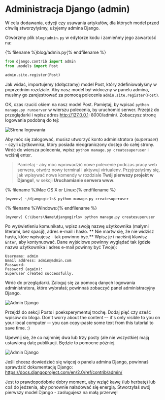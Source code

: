 # Administracja Django (admin)

W celu dodawania, edycji czy usuwania artykułów, dla których model przed chwilą stworzyłyśmy, użyjemy admina Django.

Otwórzmy plik `blog/admin.py` w edytorze kodu i zamieńmy jego zawartość na:

{% filename %}blog/admin.py{% endfilename %}

```python
from django.contrib import admin
from .models import Post

admin.site.register(Post)
```

Jak widać, importujemy (dołączamy) model Post, który zdefiniowałyśmy w poprzednim rozdziale. Aby nasz model był widoczny w panelu admina, musimy go zarejestrować za pomocą polecenia `admin.site.register(Post)`.

OK, czas rzucić okiem na nasz model Post. Pamiętaj, by wpisać `python manage.py runserver` w wierszu polecenia, by uruchomić serwer. Przejdź do przeglądarki i wpisz adres http://127.0.0.1: 8000/admin/. Zobaczysz stronę logowania podobną do tej:

![Strona logowania](images/login_page2.png)

Aby móc się zalogować, musisz utworzyć konto administratora (*superuser*) - czyli użytkownika, który posiada nieograniczony dostęp do całej strony. Wróć do wiersza polecenia, wpisz `python manage.py createsuperuser` i wciśnij enter.

> Pamietaj - aby móc wprowadzić nowe polecenie podczas pracy web serwera, otwórz nowy terminal i aktywuj virtualenv. Przyjrzałyśmy się, jak wpisywać nowe komendy w rozdziale **Twój pierwszy projekt w Django!**, w sekcji **Uruchamianie serwera www**.

{% filename %}Mac OS X or Linux:{% endfilename %}

    (myvenv) ~/djangogirls$ python manage.py createsuperuser
    

{% filename %}Windows:{% endfilename %}

    (myvenv) C:\Users\Name\djangogirls> python manage.py createsuperuser
    

Po wyświetleniu komunikatu, wpisz swoją nazwę użytkownika (małymi literami, bez spacji), adres e-mail i hasło. ** Nie martw się, że nie widzisz hasła, które wpisujesz - tak powinno być.** Wpisz je i naciśnij klawisz `Enter`, aby kontynuować. Dane wyjściowe powinny wyglądać tak (gdzie nazwa użytkownika i adres e-mail powinny być Twoje):

    Username: admin
    Email address: admin@admin.com
    Password:
    Password (again):
    Superuser created successfully.
    

Wróć do przeglądarki. Zaloguj się za pomocą danych logowania administratora, które wybrałaś; powinnaś zobaczyć panel administracyjny Django.

![Admin Django](images/django_admin3.png)

Przejdź do sekcji Posts i poeksperymentuj trochę. Dodaj pięć czy sześć wpisów do bloga. Don't worry about the content –- it's only visible to you on your local computer -- you can copy-paste some text from this tutorial to save time. :)

Upewnij się, że co najmniej dwa lub trzy posty (ale nie wszystkie) mają ustawioną datę publikacji. Będzie to pomocne później.

![Admin Django](images/edit_post3.png)

Jeśli chcesz dowiedzieć się więcej o panelu admina Django, powinnaś sprawdzić dokumentację Django: https://docs.djangoproject.com/en/2.0/ref/contrib/admin/

Jest to prawdopodobnie dobry moment, aby wziąć kawę (lub herbatę) lub coś do jedzenia, aby ponownie naładować się energią. Stworzyłaś swój pierwszy model Django - zasługujesz na małą przerwę!